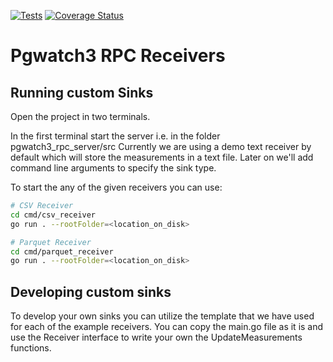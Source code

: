 [![Tests](https://github.com/destrex271/pgwatch3_rpc_server/actions/workflows/test.yml/badge.svg)](https://github.com/destrex271/pgwatch3_rpc_server/actions/workflows/test.yml)
[![Coverage Status](https://coveralls.io/repos/github/destrex271/pgwatch3_rpc_server/badge.svg?branch=main)](https://coveralls.io/github/destrex271/pgwatch3_rpc_server?branch=main)

# Pgwatch3 RPC Receivers

## Running custom Sinks

Open the project in two terminals.

In the first terminal start the server i.e. in the folder pgwatch3_rpc_server/src
Currently we are using a demo text receiver by default which will store the measurements in a text file.
Later on we'll add command line arguments to specify the sink type.

To start the any of the given receivers you can use:

```bash
# CSV Receiver
cd cmd/csv_receiver
go run . --rootFolder=<location_on_disk>

# Parquet Receiver
cd cmd/parquet_receiver
go run . --rootFolder=<location_on_disk>
```

## Developing custom sinks

To develop your own sinks you can utilize the template that we have used for each of the example receivers. You can copy the main.go file as it is and use the Receiver interface to write your own the UpdateMeasurements functions.
